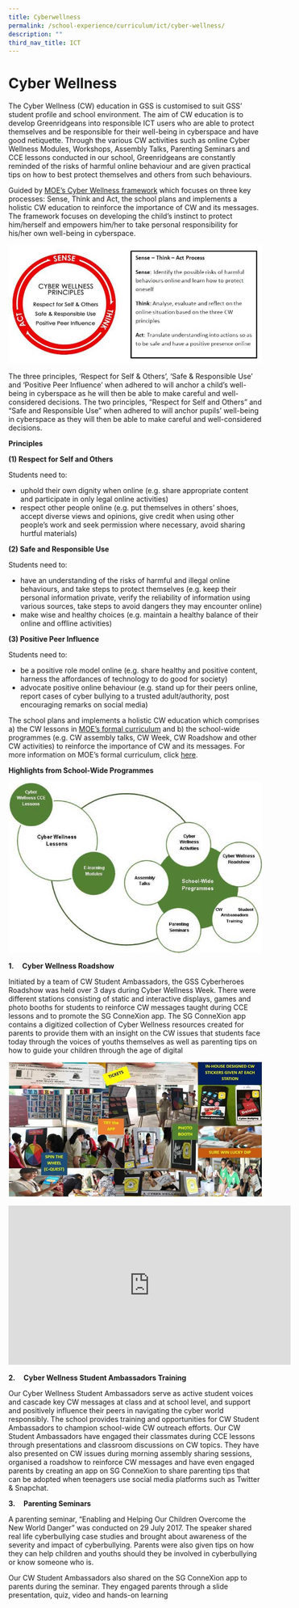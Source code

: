```yaml
---
title: Cyberwellness
permalink: /school-experience/curriculum/ict/cyber-wellness/
description: ""
third_nav_title: ICT
---
```

# **Cyber Wellness**

The Cyber Wellness (CW) education in GSS is customised to suit GSS’ student profile and school environment. The aim of CW education is to develop Greenridgeans into responsible ICT users who are able to protect themselves and be responsible for their well-being in cyberspace and have good netiquette. Through the various CW activities such as online Cyber Wellness Modules, Workshops, Assembly Talks, Parenting Seminars and CCE lessons conducted in our school, Greenridgeans are constantly reminded of the risks of harmful online behaviour and are given practical tips on how to best protect themselves and others from such behaviours.

Guided by [MOE’s Cyber Wellness framework](https://www.moe.gov.sg/education/programmes/social-and-emotional-learning/cyber-wellness) which focuses on three key processes: Sense, Think and Act, the school plans and implements a holistic CW education to reinforce the importance of CW and its messages. The framework focuses on developing the child’s instinct to protect him/herself and empowers him/her to take personal responsibility for his/her own well-being in cyberspace.

![](/images/cyberwellness01.jpg)

The three principles, ‘Respect for Self & Others’, ‘Safe & Responsible Use’ and ‘Positive Peer Influence’ when adhered to will anchor a child’s well-being in cyberspace as he will then be able to make careful and well-considered decisions. The two principles, “Respect for Self and Others” and “Safe and Responsible Use” when adhered to will anchor pupils’ well-being in cyberspace as they will then be able to make careful and well-considered decisions.

**Principles**

**(1) Respect for Self and Others**

Students need to:

*   uphold their own dignity when online (e.g. share appropriate content and participate in only legal online activities)
*   respect other people online (e.g. put themselves in others’ shoes, accept diverse views and opinions, give credit when using other people’s work and seek permission where necessary, avoid sharing hurtful materials)


**(2) Safe and Responsible Use**

Students need to:

*   have an understanding of the risks of harmful and illegal online behaviours, and take steps to protect themselves (e.g. keep their personal information private, verify the reliability of information using various sources, take steps to avoid dangers they may encounter online)
*   make wise and healthy choices (e.g. maintain a healthy balance of their online and offline activities)


**(3) Positive Peer Influence**

Students need to:

*   be a positive role model online (e.g. share healthy and positive content, harness the affordances of technology to do good for society)
*   advocate positive online behaviour (e.g. stand up for their peers online, report cases of cyber bullying to a trusted adult/authority, post encouraging remarks on social media)


The school plans and implements a holistic CW education which comprises a) the CW lessons in [MOE’s formal curriculum](https://ictconnection.moe.edu.sg/cyber-wellness/cyber-wellness-101) and b) the school-wide programmes (e.g. CW assembly talks, CW Week, CW Roadshow and other CW activities) to reinforce the importance of CW and its messages. For more information on MOE’s formal curriculum, click [here](https://ictconnection.moe.edu.sg/cyber-wellness/cyber-wellness-101).

**Highlights from School-Wide Programmes**

![](/images/cyberwellness02.jpg)

**1.     Cyber Wellness Roadshow**

Initiated by a team of CW Student Ambassadors, the GSS Cyberheroes Roadshow was held over 3 days during Cyber Wellness Week. There were different stations consisting of static and interactive displays, games and photo booths for students to reinforce CW messages taught during CCE lessons and to promote the SG ConneXion app. The SG ConneXion app contains a digitized collection of Cyber Wellness resources created for parents to provide them with an insight on the CW issues that students face today through the voices of youths themselves as well as parenting tips on how to guide your children through the age of digital

![](/images/cyberwellness03.jpg)



<iframe width="560" height="315" src="https://www.youtube.com/embed/NyeDs4KsZD0" title="YouTube video player" frameborder="0" allow="accelerometer; autoplay; clipboard-write; encrypted-media; gyroscope; picture-in-picture" allowfullscreen></iframe>





**2.     Cyber Wellness Student Ambassadors Training**

Our Cyber Wellness Student Ambassadors serve as active student voices and cascade key CW messages at class and at school level, and support and positively influence their peers in navigating the cyber world responsibly. The school provides training and opportunities for CW Student Ambassadors to champion school-wide CW outreach efforts. Our CW Student Ambassadors have engaged their classmates during CCE lessons through presentations and classroom discussions on CW topics. They have also presented on CW issues during morning assembly sharing sessions, organised a roadshow to reinforce CW messages and have even engaged parents by creating an app on SG ConneXion to share parenting tips that can be adopted when teenagers use social media platforms such as Twitter & Snapchat.

**3.     Parenting Seminars**

A parenting seminar, “Enabling and Helping Our Children Overcome the New World Danger” was conducted on 29 July 2017. The speaker shared real life cyberbullying case studies and brought about awareness of the severity and impact of cyberbullying. Parents were also given tips on how they can help children and youths should they be involved in cyberbullying or know someone who is.

Our CW Student Ambassadors also shared on the SG ConneXion app to parents during the seminar. They engaged parents through a slide presentation, quiz, video and hands-on learning